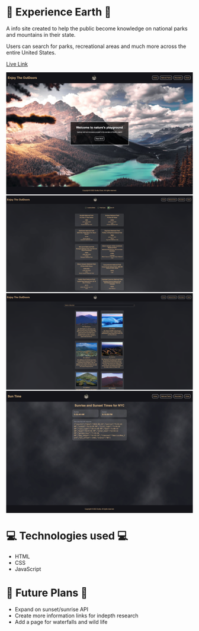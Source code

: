 # 🌲 Experience Earth 🌲
A info site created to help the public become knowledge on national parks and mountains in their state.

Users can search for parks, recreational areas and much more across the entire United States.

[Live Link]()

<img src="assets/home.png">
<img src="assets/parks.png">
<img src="assets/mountains.png">
<img src="assets/sunset.png">

# 💻 Technologies used 💻
- HTML
- CSS
- JavaScript

# 🎋 Future Plans 🎋
- Expand on sunset/sunrise API
- Create more information links for indepth research
- Add a page for waterfalls and wild life